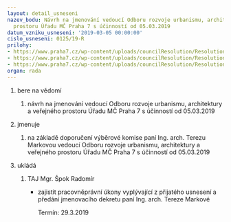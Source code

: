 ```yaml
---
layout: detail_usneseni
nazev_bodu: Návrh na jmenování vedoucí Odboru rozvoje urbanismu, architektury a veřejného
  prostoru Úřadu MČ Praha 7 s účinností od 05.03.2019
datum_vzniku_usneseni: '2019-03-05 00:00:00'
cislo_usneseni: 0125/19-R
prilohy:
- https://www.praha7.cz/wp-content/uploads/councilResolution/Resolutions/30673/export/Duvodova_zprava_Markova_vedouci_odboru~434837.doc
- https://www.praha7.cz/wp-content/uploads/councilResolution/Resolutions/30673/export/P2_zpravaVK_Markova~434836.doc
- https://www.praha7.cz/wp-content/uploads/councilResolution/Resolutions/30673/export/export~435170.pdf
organ: rada
---
```

<ol class="urzList_view" id="urzList">
<li class="urzClass1" id=""><span name="1">bere na vědomí</span> 
<ol class="urzOlClass">
<li class="urzClass2" style="TEXT-ALIGN: left" id=""><span><p>návrh na jmenování vedoucí Odboru rozvoje urbanismu, architektury a veřejného prostoru Úřadu MČ Praha 7 s účinností od 05.03.2019</p></span></li></ol></li>
<li class="urzClass1" id=""><span name="5">jmenuje</span> 
<ol class="urzOlClass">
<li class="urzClass2" style="TEXT-ALIGN: left" id=""><span><p>na základě doporučení výběrové komise paní Ing. arch. Terezu Markovou&nbsp;vedoucí Odboru rozvoje urbanismu, architektury a veřejného prostoru Úřadu MČ Praha 7 s účinností od 05.03.2019<br></p></span></li></ol></li><li class="urzClass1" id="urzUkoly"><span name="1">ukládá</span><ol class="urzOlClass"><li class="urzClass2"><span><p>TAJ Mgr. Špok Radomír</p></span><ul class="urzUlClass"><li class="urzClass3"><span><p>zajistit pracovněprávní úkony vyplývající z přijatého usnesení a předání jmenovacího dekretu paní Ing. arch. Tereze Markové</p></span><span class="urzUkolTermin">  Termín:&nbsp;29.3.2019</span></li></ul></li></ol></li>
</ol>